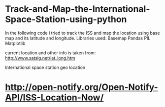 # Track-and-Map-the-International-Space-Station-using-python
In the following code i tried to track the ISS and map the location using base map and its latitude and longitude.
Libraries used:
Basemap
Pandas
PIL
Matplotlib

current location and other info is taken from:
http://www.satsig.net/lat_long.htm

International space station geo location
# http://open-notify.org/Open-Notify-API/ISS-Location-Now/
